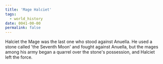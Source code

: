 ```yaml
---
title: 'Mage Halciet'
tags:
  - world_history
date: 0041-00-00
permalink: false
---
```

Halciet the Mage was the last one who stood against Anuella. He used a stone called 'the Seventh Moon' and fought against Anuella, but the mages among his army began a quarrel over the stone's possession, and Halciet left the force.
